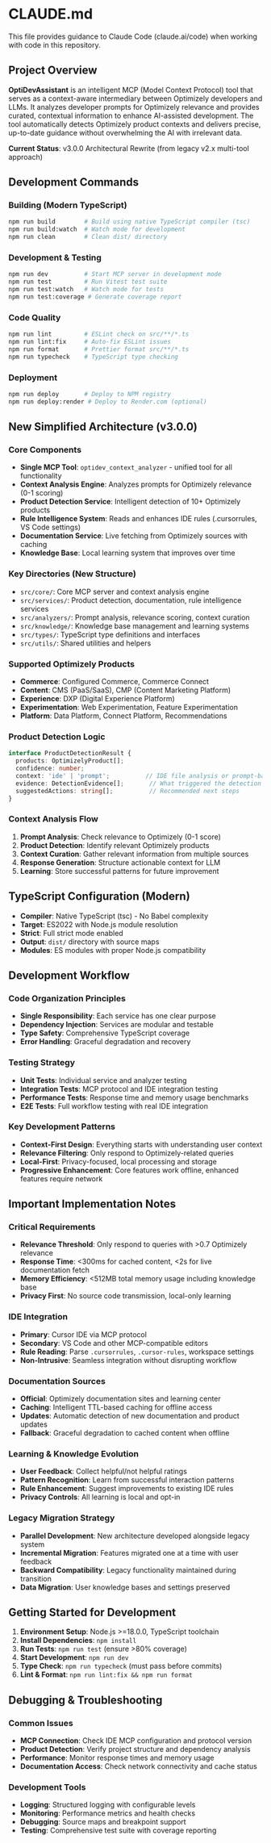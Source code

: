# CLAUDE.md

This file provides guidance to Claude Code (claude.ai/code) when working with code in this repository.

## Project Overview

**OptiDevAssistant** is an intelligent MCP (Model Context Protocol) tool that serves as a context-aware intermediary between Optimizely developers and LLMs. It analyzes developer prompts for Optimizely relevance and provides curated, contextual information to enhance AI-assisted development. The tool automatically detects Optimizely product contexts and delivers precise, up-to-date guidance without overwhelming the AI with irrelevant data.

**Current Status**: v3.0.0 Architectural Rewrite (from legacy v2.x multi-tool approach)

## Development Commands

### Building (Modern TypeScript)
```bash
npm run build        # Build using native TypeScript compiler (tsc)
npm run build:watch  # Watch mode for development
npm run clean        # Clean dist/ directory
```

### Development & Testing
```bash
npm run dev          # Start MCP server in development mode
npm run test         # Run Vitest test suite  
npm run test:watch   # Watch mode for tests
npm run test:coverage # Generate coverage report
```

### Code Quality
```bash
npm run lint         # ESLint check on src/**/*.ts
npm run lint:fix     # Auto-fix ESLint issues
npm run format       # Prettier format src/**/*.ts
npm run typecheck    # TypeScript type checking
```

### Deployment
```bash
npm run deploy       # Deploy to NPM registry
npm run deploy:render # Deploy to Render.com (optional)
```

## New Simplified Architecture (v3.0.0)

### Core Components
- **Single MCP Tool**: `optidev_context_analyzer` - unified tool for all functionality
- **Context Analysis Engine**: Analyzes prompts for Optimizely relevance (0-1 scoring)
- **Product Detection Service**: Intelligent detection of 10+ Optimizely products
- **Rule Intelligence System**: Reads and enhances IDE rules (.cursorrules, VS Code settings)
- **Documentation Service**: Live fetching from Optimizely sources with caching
- **Knowledge Base**: Local learning system that improves over time

### Key Directories (New Structure)
- `src/core/`: Core MCP server and context analysis engine
- `src/services/`: Product detection, documentation, rule intelligence services  
- `src/analyzers/`: Prompt analysis, relevance scoring, context curation
- `src/knowledge/`: Knowledge base management and learning systems
- `src/types/`: TypeScript type definitions and interfaces
- `src/utils/`: Shared utilities and helpers

### Supported Optimizely Products
- **Commerce**: Configured Commerce, Commerce Connect
- **Content**: CMS (PaaS/SaaS), CMP (Content Marketing Platform)
- **Experience**: DXP (Digital Experience Platform)
- **Experimentation**: Web Experimentation, Feature Experimentation
- **Platform**: Data Platform, Connect Platform, Recommendations

### Product Detection Logic
```typescript
interface ProductDetectionResult {
  products: OptimizelyProduct[];
  confidence: number;
  context: 'ide' | 'prompt';          // IDE file analysis or prompt-based
  evidence: DetectionEvidence[];       // What triggered the detection
  suggestedActions: string[];          // Recommended next steps
}
```

### Context Analysis Flow
1. **Prompt Analysis**: Check relevance to Optimizely (0-1 score)
2. **Product Detection**: Identify relevant Optimizely products
3. **Context Curation**: Gather relevant information from multiple sources
4. **Response Generation**: Structure actionable context for LLM
5. **Learning**: Store successful patterns for future improvement

## TypeScript Configuration (Modern)
- **Compiler**: Native TypeScript (tsc) - No Babel complexity
- **Target**: ES2022 with Node.js module resolution
- **Strict**: Full strict mode enabled
- **Output**: `dist/` directory with source maps
- **Modules**: ES modules with proper Node.js compatibility

## Development Workflow

### Code Organization Principles
- **Single Responsibility**: Each service has one clear purpose
- **Dependency Injection**: Services are modular and testable
- **Type Safety**: Comprehensive TypeScript coverage
- **Error Handling**: Graceful degradation and recovery

### Testing Strategy
- **Unit Tests**: Individual service and analyzer testing
- **Integration Tests**: MCP protocol and IDE integration testing
- **Performance Tests**: Response time and memory usage benchmarks
- **E2E Tests**: Full workflow testing with real IDE integration

### Key Development Patterns
- **Context-First Design**: Everything starts with understanding user context
- **Relevance Filtering**: Only respond to Optimizely-related queries
- **Local-First**: Privacy-focused, local processing and storage
- **Progressive Enhancement**: Core features work offline, enhanced features require network

## Important Implementation Notes

### Critical Requirements
- **Relevance Threshold**: Only respond to queries with >0.7 Optimizely relevance
- **Response Time**: <300ms for cached content, <2s for live documentation fetch
- **Memory Efficiency**: <512MB total memory usage including knowledge base
- **Privacy First**: No source code transmission, local-only learning

### IDE Integration
- **Primary**: Cursor IDE via MCP protocol
- **Secondary**: VS Code and other MCP-compatible editors
- **Rule Reading**: Parse `.cursorrules`, `.cursor-rules`, workspace settings
- **Non-Intrusive**: Seamless integration without disrupting workflow

### Documentation Sources
- **Official**: Optimizely documentation sites and learning center
- **Caching**: Intelligent TTL-based caching for offline access
- **Updates**: Automatic detection of new documentation and product updates
- **Fallback**: Graceful degradation to cached content when offline

### Learning & Knowledge Evolution
- **User Feedback**: Collect helpful/not helpful ratings
- **Pattern Recognition**: Learn from successful interaction patterns
- **Rule Enhancement**: Suggest improvements to existing IDE rules
- **Privacy Controls**: All learning is local and opt-in

### Legacy Migration Strategy
- **Parallel Development**: New architecture developed alongside legacy system
- **Incremental Migration**: Features migrated one at a time with user feedback
- **Backward Compatibility**: Legacy functionality maintained during transition
- **Data Migration**: User knowledge bases and settings preserved

## Getting Started for Development

1. **Environment Setup**: Node.js >=18.0.0, TypeScript toolchain
2. **Install Dependencies**: `npm install`
3. **Run Tests**: `npm run test` (ensure >80% coverage)
4. **Start Development**: `npm run dev` 
5. **Type Check**: `npm run typecheck` (must pass before commits)
6. **Lint & Format**: `npm run lint:fix && npm run format`

## Debugging & Troubleshooting

### Common Issues
- **MCP Connection**: Check IDE MCP configuration and protocol version
- **Product Detection**: Verify project structure and dependency analysis
- **Performance**: Monitor response times and memory usage
- **Documentation Access**: Check network connectivity and cache status

### Development Tools
- **Logging**: Structured logging with configurable levels
- **Monitoring**: Performance metrics and health checks
- **Debugging**: Source maps and breakpoint support
- **Testing**: Comprehensive test suite with coverage reporting